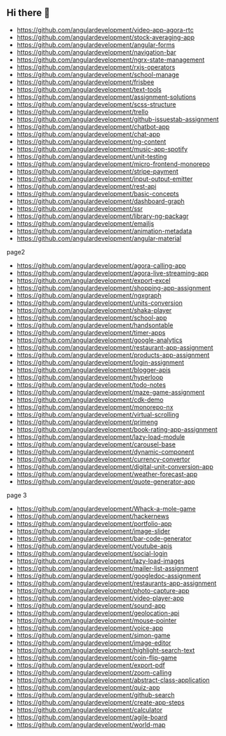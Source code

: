 ## Hi there 👋

- https://github.com/angulardevelopment/video-app-agora-rtc
- https://github.com/angulardevelopment/stock-averaging-app
- https://github.com/angulardevelopment/angular-forms
- https://github.com/angulardevelopment/navigation-bar
- https://github.com/angulardevelopment/ngrx-state-management
- https://github.com/angulardevelopment/rxjs-operators
- https://github.com/angulardevelopment/school-manage
- https://github.com/angulardevelopment/frisbee
- https://github.com/angulardevelopment/text-tools
- https://github.com/angulardevelopment/assignment-solutions
- https://github.com/angulardevelopment/scss-structure
- https://github.com/angulardevelopment/trello
- https://github.com/angulardevelopment/github-issuestab-assignment
- https://github.com/angulardevelopment/chatbot-app
- https://github.com/angulardevelopment/chat-app
- https://github.com/angulardevelopment/ng-content
- https://github.com/angulardevelopment/music-app-spotify
- https://github.com/angulardevelopment/unit-testing
- https://github.com/angulardevelopment/micro-frontend-monorepo
- https://github.com/angulardevelopment/stripe-payment
- https://github.com/angulardevelopment/input-output-emitter
- https://github.com/angulardevelopment/rest-api
- https://github.com/angulardevelopment/basic-concepts
- https://github.com/angulardevelopment/dashboard-graph
- https://github.com/angulardevelopment/ssr
- https://github.com/angulardevelopment/library-ng-packagr
- https://github.com/angulardevelopment/emailjs
- https://github.com/angulardevelopment/animation-metadata
- https://github.com/angulardevelopment/angular-material

page2

- https://github.com/angulardevelopment/agora-calling-app
- https://github.com/angulardevelopment/agora-live-streaming-app
- https://github.com/angulardevelopment/export-excel
- https://github.com/angulardevelopment/shopping-app-assignment
- https://github.com/angulardevelopment/ngxgraph
- https://github.com/angulardevelopment/units-conversion
- https://github.com/angulardevelopment/shaka-player
- https://github.com/angulardevelopment/school-app
- https://github.com/angulardevelopment/handsontable
- https://github.com/angulardevelopment/timer-apps
- https://github.com/angulardevelopment/google-analytics
- https://github.com/angulardevelopment/restaurant-app-assignment
- https://github.com/angulardevelopment/products-app-assignment
- https://github.com/angulardevelopment/login-assignment
- https://github.com/angulardevelopment/blogger-apis
- https://github.com/angulardevelopment/hyperloop
- https://github.com/angulardevelopment/todo-notes
- https://github.com/angulardevelopment/maze-game-assignment
- https://github.com/angulardevelopment/cdk-demo
- https://github.com/angulardevelopment/monorepo-nx
- https://github.com/angulardevelopment/virtual-scrolling
- https://github.com/angulardevelopment/primeng
- https://github.com/angulardevelopment/book-rating-app-assignment
- https://github.com/angulardevelopment/lazy-load-module
- https://github.com/angulardevelopment/carousel-base
- https://github.com/angulardevelopment/dynamic-component
- https://github.com/angulardevelopment/currency-convertor
- https://github.com/angulardevelopment/digital-unit-conversion-app
- https://github.com/angulardevelopment/weather-forecast-app
- https://github.com/angulardevelopment/quote-generator-app

page 3


- https://github.com/angulardevelopment/Whack-a-mole-game
- https://github.com/angulardevelopment/hackernews
- https://github.com/angulardevelopment/portfolio-app
- https://github.com/angulardevelopment/image-slider
- https://github.com/angulardevelopment/bar-code-generator
- https://github.com/angulardevelopment/youtube-apis
- https://github.com/angulardevelopment/social-login
- https://github.com/angulardevelopment/lazy-load-images
- https://github.com/angulardevelopment/mailer-list-assignment
- https://github.com/angulardevelopment/googledoc-assignment
- https://github.com/angulardevelopment/restaurants-app-assignment
- https://github.com/angulardevelopment/photo-capture-app
- https://github.com/angulardevelopment/video-player-app
- https://github.com/angulardevelopment/sound-app
- https://github.com/angulardevelopment/geolocation-api
- https://github.com/angulardevelopment/mouse-pointer
- https://github.com/angulardevelopment/voice-app
- https://github.com/angulardevelopment/simon-game
- https://github.com/angulardevelopment/image-editor
- https://github.com/angulardevelopment/highlight-search-text
- https://github.com/angulardevelopment/coin-flip-game
- https://github.com/angulardevelopment/export-pdf
- https://github.com/angulardevelopment/zoom-calling
- https://github.com/angulardevelopment/abstract-class-application
- https://github.com/angulardevelopment/quiz-app
- https://github.com/angulardevelopment/github-search
- https://github.com/angulardevelopment/create-app-steps
- https://github.com/angulardevelopment/calculator
- https://github.com/angulardevelopment/agile-board
- https://github.com/angulardevelopment/world-map
<!--

**Here are some ideas to get you started:**

🙋‍♀️ A short introduction - what is your organization all about?
🌈 Contribution guidelines - how can the community get involved?
👩‍💻 Useful resources - where can the community find your docs? Is there anything else the community should know?
🍿 Fun facts - what does your team eat for breakfast?
🧙 Remember, you can do mighty things with the power of [Markdown](https://docs.github.com/github/writing-on-github/getting-started-with-writing-and-formatting-on-github/basic-writing-and-formatting-syntax)
-->
